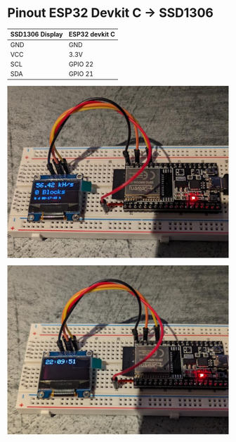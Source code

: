 # Pinout ESP32 Devkit C -> SSD1306

| SSD1306 Display   | ESP32 devkit C|
| ----------------- | ------------- | 
| GND               | GND           | 
| VCC               | 3.3V          | 
| SCL               | GPIO 22       |
| SDA               | GPIO 21       |

![image](images/ESP32_SSD1306/hashrate.png)

![image](images/ESP32_SSD1306/time.png)
